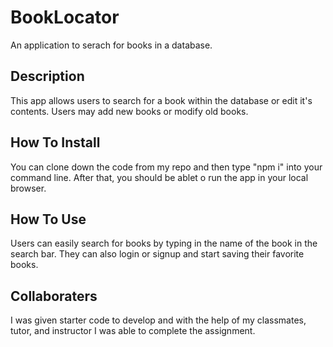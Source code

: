 # BookLocator
An application to serach for books in a database. 

## Description
This app allows users to search for a book within the database or edit it's contents. Users may add new books or modify old books. 

## How To Install
You can clone down the code from my repo and then type "npm i" into your command line. After that, you should be ablet o run the app in your local browser.

## How To Use
Users can easily search for books by typing in the name of the book in the search bar. They can also login or signup and start saving their favorite books. 

## Collaboraters
I was given starter code to develop and with the help of my classmates, tutor, and instructor I was able to complete the assignment. 
